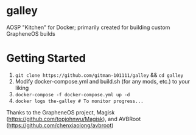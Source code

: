 # galley
AOSP "Kitchen" for Docker; primarily created for building custom GrapheneOS builds

# Getting Started
1. `git clone https://github.com/gitman-101111/galley` && `cd galley`
2. Modify docker-compose.yml and build.sh (for any mods, etc.) to your liking
3. `docker-compose -f docker-compose.yml up -d`
4. `docker logs the-galley # To monitor progress...`

Thanks to the GrapheneOS project, Magisk (https://github.com/topjohnwu/Magisk), and AVBRoot (https://github.com/chenxiaolong/avbroot)

